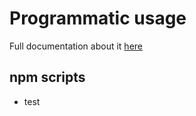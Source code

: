 # Programmatic usage

Full documentation about it [here](https://github.com/mochajs/mocha/wiki/Using-Mocha-programmatically)

## npm scripts

- test
